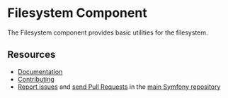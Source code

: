 # Filesystem Component

The Filesystem component provides basic utilities for the filesystem.

## Resources

- [Documentation](https://symfony.com/doc/current/components/filesystem.html)
- [Contributing](https://symfony.com/doc/current/contributing/index.php)
- [Report issues](https://github.com/symfony/symfony/issues) and
  [send Pull Requests](https://github.com/symfony/symfony/pulls)
  in the [main Symfony repository](https://github.com/symfony/symfony)
